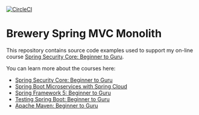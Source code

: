 [![CircleCI](https://circleci.com/gh/PierreSQS/ssc-brewery/tree/role-filter-breweries-add-admin_sb3.0.5-INT.svg?style=shield)](https://circleci.com/gh/PierreSQS/ssc-brewery/tree/role-filter-breweries-add-admin_sb3.0.5-INT)
# Brewery Spring MVC Monolith

This repository contains source code examples used to support my on-line course [Spring Security Core: Beginner to Guru](https://www.udemy.com/course/spring-security-core-beginner-to-guru/).

You can learn more about the courses here:
* [Spring Security Core: Beginner to Guru](https://www.udemy.com/course/spring-security-core-beginner-to-guru/?referralCode=306F288EB78688C0F3BC)
* [Spring Boot Microservices with Spring Cloud](https://www.udemy.com/course/spring-boot-microservices-with-spring-cloud-beginner-to-guru/?referralCode=6142D427AE53031FEF38)
* [Spring Framework 5: Beginner to Guru](https://www.udemy.com/course/spring-framework-5-beginner-to-guru/?referralCode=6D9ECD1F93988FEE5CE9)
* [Testing Spring Boot: Beginner to Guru](https://www.udemy.com/course/testing-spring-boot-beginner-to-guru/?referralCode=EFFE87DDE96C8541B2EE)
* [Apache Maven: Beginner to Guru](https://www.udemy.com/course/apache-maven-beginner-to-guru/?referralCode=0B91047D034706031F51)